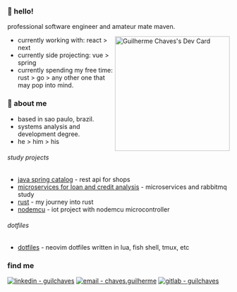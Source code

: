 
### 🧉 hello!
professional software engineer and amateur mate maven.

<a href="https://app.daily.dev/guilchaves"><img align="right" src="https://api.daily.dev/devcards/bf4f8e01e42b41c08a189790f4b3ca22.png?r=3v4" width="260" alt="Guilherme Chaves's Dev Card"/></a>

- currently working with: react > next
- currently side projecting: vue  >  spring 
- currently spending my free time: rust > go > any other one that may pop into mind.



### 🍃 about me 
- based in sao paulo, brazil.
- systems analysis and development degree.
- he > him > his

###### study projects
- [java spring catalog](https://github.com/guilchaves/spring-expert-dscatalog) - rest api for shops
- [microservices for loan and credit analysis](https://github.com/guilchaves/loan-proposal-ms-rabbitmq) - microservices and rabbitmq study
- [rust](https://github.com/guilchaves/rust-programming-studies) - my journey into rust
- [nodemcu](https://github.com/guilchaves/estacao-mqtt-nodemcu) - iot project with nodemcu microcontroller

###### dotfiles
- [dotfiles](https://github.com/guilchaves/dotfiles) - neovim dotfiles written in lua, fish shell, tmux, etc


### find me
[![linkedin - guilchaves](https://img.shields.io/badge/linkedin-guilchaves-0077b5?logo=linkedin)](https://www.linkedin.com/in/guil-chaves/?locale=en_US)
[![email - chaves.guilherme](https://img.shields.io/badge/email-chaves.guilherme-554488?logo=proton)](chaves.guilherme@proton.me)
[![gitlab - guilchaves](https://img.shields.io/badge/gitlab-guilchaves-fc6d26?logo=gitlab)](https://gitlab.com/guilchaves)

